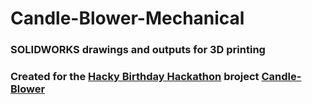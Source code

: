 # Candle-Blower-Mechanical
### SOLIDWORKS drawings and outputs for 3D printing
### Created for the [Hacky Birthday Hackathon](https://hackybirthdaymlh2021.devpost.com) broject [Candle-Blower](https://github.com/Taggagii/Candle-Blower)
